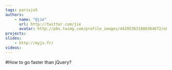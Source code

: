 ```yaml
---
tags: parisjs5
authors:
    - name: "@jie"
      url: http://twitter.com/jie
      avatar: http://pbs.twimg.com/profile_images/442053631886364672/eL8xJ-2y_bigger.jpeg
projects:
slides:
    - http://myjs.fr/
videos:
---
```

#How to go faster than jQuery?
